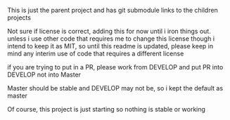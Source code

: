 
This is just the parent project and has git submodule links to the children projects


Not sure if license is correct, adding this for now until i iron things out. unless i use other code that requires me to change this license though i intend to keep it as MIT, so until this readme is updated, please keep in mind any interim use of code that requires a different license


if you are trying to put in a PR, please work from DEVELOP and put PR into DEVELOP not into Master

Master should be stable and DEVELOP may not be, so i kept the default as master

Of course, this project is just starting so nothing is stable or working

